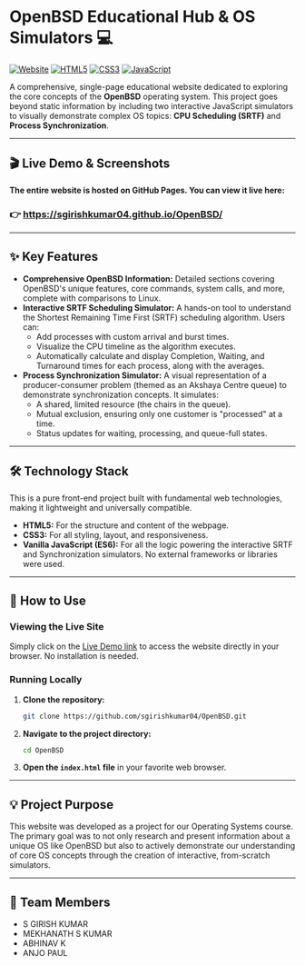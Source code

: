 # OpenBSD Educational Hub & OS Simulators 💻

[![Website](https://img.shields.io/badge/Live-Demo-2ea44f?style=for-the-badge)](https://sgirishkumar04.github.io/OpenBSD/)
[![HTML5](https://img.shields.io/badge/HTML5-E34F26?style=for-the-badge&logo=html5&logoColor=white)](https://developer.mozilla.org/en-US/docs/Web/Guide/HTML/HTML5)
[![CSS3](https://img.shields.io/badge/CSS3-1572B6?style=for-the-badge&logo=css3&logoColor=white)](https://developer.mozilla.org/en-US/docs/Web/CSS)
[![JavaScript](https://img.shields.io/badge/JavaScript-F7DF1E?style=for-the-badge&logo=javascript&logoColor=black)](https://developer.mozilla.org/en-US/docs/Web/JavaScript)

A comprehensive, single-page educational website dedicated to exploring the core concepts of the **OpenBSD** operating system. This project goes beyond static information by including two interactive JavaScript simulators to visually demonstrate complex OS topics: **CPU Scheduling (SRTF)** and **Process Synchronization**.

---

## 🎬 Live Demo & Screenshots

**The entire website is hosted on GitHub Pages. You can view it live here:**

### 👉 https://sgirishkumar04.github.io/OpenBSD/
 
---

## ✨ Key Features

-   **Comprehensive OpenBSD Information:** Detailed sections covering OpenBSD's unique features, core commands, system calls, and more, complete with comparisons to Linux.
-   **Interactive SRTF Scheduling Simulator:** A hands-on tool to understand the Shortest Remaining Time First (SRTF) scheduling algorithm. Users can:
    -   Add processes with custom arrival and burst times.
    -   Visualize the CPU timeline as the algorithm executes.
    -   Automatically calculate and display Completion, Waiting, and Turnaround times for each process, along with the averages.
-   **Process Synchronization Simulator:** A visual representation of a producer-consumer problem (themed as an Akshaya Centre queue) to demonstrate synchronization concepts. It simulates:
    -   A shared, limited resource (the chairs in the queue).
    -   Mutual exclusion, ensuring only one customer is "processed" at a time.
    -   Status updates for waiting, processing, and queue-full states.

---

## 🛠️ Technology Stack

This is a pure front-end project built with fundamental web technologies, making it lightweight and universally compatible.

-   **HTML5:** For the structure and content of the webpage.
-   **CSS3:** For all styling, layout, and responsiveness.
-   **Vanilla JavaScript (ES6):** For all the logic powering the interactive SRTF and Synchronization simulators. No external frameworks or libraries were used.

---

## 🚀 How to Use

### Viewing the Live Site
Simply click on the [Live Demo link](https://sgirishkumar04.github.io/OpenBSD/) to access the website directly in your browser. No installation is needed.

### Running Locally
1.  **Clone the repository:**
    ```sh
    git clone https://github.com/sgirishkumar04/OpenBSD.git
    ```
2.  **Navigate to the project directory:**
    ```sh
    cd OpenBSD
    ```
3.  **Open the `index.html` file** in your favorite web browser.

---

## 💡 Project Purpose

This website was developed as a project for our Operating Systems course. The primary goal was to not only research and present information about a unique OS like OpenBSD but also to actively demonstrate our understanding of core OS concepts through the creation of interactive, from-scratch simulators.

---

## 👥 Team Members

-   S GIRISH KUMAR
-   MEKHANATH S KUMAR
-   ABHINAV K
-   ANJO PAUL
